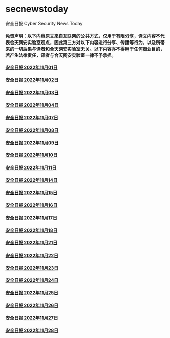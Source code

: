 # secnewstoday

安全日报 Cyber Security News Today

#### 免责声明：以下内容原文来自互联网的公共方式，仅用于有限分享，译文内容不代表合天网安实验室观点，因此第三方对以下内容进行分享、传播等行为，以及所带来的一切后果与译者和合天网安实验室无关。以下内容亦不得用于任何商业目的，若产生法律责任，译者与合天网安实验室一律不予承担。

#### [安全日报 2022年11月01日](https://github.com/hetianlab/secnewstoday/blob/master/Nov.2022/secnews-20221101.md)
#### [安全日报 2022年11月02日](https://github.com/hetianlab/secnewstoday/blob/master/Nov.2022/secnews-20221102.md)
#### [安全日报 2022年11月03日](https://github.com/hetianlab/secnewstoday/blob/master/Nov.2022/secnews-20221103.md)
#### [安全日报 2022年11月04日](https://github.com/hetianlab/secnewstoday/blob/master/Nov.2022/secnews-20221104.md)
#### [安全日报 2022年11月07日](https://github.com/hetianlab/secnewstoday/blob/master/Nov.2022/secnews-20221107.md)
#### [安全日报 2022年11月08日](https://github.com/hetianlab/secnewstoday/blob/master/Nov.2022/secnews-20221108.md)
#### [安全日报 2022年11月09日](https://github.com/hetianlab/secnewstoday/blob/master/Nov.2022/secnews-20221109.md)
#### [安全日报 2022年11月10日](https://github.com/hetianlab/secnewstoday/blob/master/Nov.2022/secnews-20221110.md)
#### [安全日报 2022年11月11日](https://github.com/hetianlab/secnewstoday/blob/master/Nov.2022/secnews-20221111.md)
#### [安全日报 2022年11月14日](https://github.com/hetianlab/secnewstoday/blob/master/Nov.2022/secnews-20221114.md)
#### [安全日报 2022年11月15日](https://github.com/hetianlab/secnewstoday/blob/master/Nov.2022/secnews-20221115.md)
#### [安全日报 2022年11月16日](https://github.com/hetianlab/secnewstoday/blob/master/Nov.2022/secnews-20221116.md)
#### [安全日报 2022年11月17日](https://github.com/hetianlab/secnewstoday/blob/master/Nov.2022/secnews-20221117.md)
#### [安全日报 2022年11月18日](https://github.com/hetianlab/secnewstoday/blob/master/Nov.2022/secnews-20221118.md)
#### [安全日报 2022年11月21日](https://github.com/hetianlab/secnewstoday/blob/master/Nov.2022/secnews-20221121.md)
#### [安全日报 2022年11月22日](https://github.com/hetianlab/secnewstoday/blob/master/Nov.2022/secnews-20221122.md)
#### [安全日报 2022年11月23日](https://github.com/hetianlab/secnewstoday/blob/master/Nov.2022/secnews-20221123.md)
#### [安全日报 2022年11月24日](https://github.com/hetianlab/secnewstoday/blob/master/Nov.2022/secnews-20221124.md)
#### [安全日报 2022年11月25日](https://github.com/hetianlab/secnewstoday/blob/master/Nov.2022/secnews-20221125.md)
#### [安全日报 2022年11月26日](https://github.com/hetianlab/secnewstoday/blob/master/Nov.2022/secnews-20221126.md)
#### [安全日报 2022年11月27日](https://github.com/hetianlab/secnewstoday/blob/master/Nov.2022/secnews-20221127.md)
#### [安全日报 2022年11月28日](https://github.com/hetianlab/secnewstoday/blob/master/Nov.2022/secnews-20221128.md)
